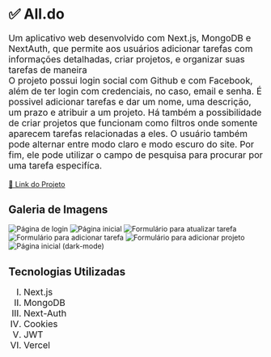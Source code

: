 <h1>✅ All.do</h1>

<p style="font-size:1.1rem;">Um aplicativo web desenvolvido com Next.js, MongoDB e NextAuth, que permite aos usuários adicionar tarefas com informações detalhadas, criar projetos,  e organizar suas tarefas de maneira  <br>
    O projeto possui login social com Github e com Facebook, além de ter login com credenciais, no caso, email e senha. É possivel adicionar tarefas e dar um nome, uma descrição, um prazo e atribuir a um projeto. Há também a possibilidade de criar projetos que funcionam como filtros onde somente aparecem tarefas relacionadas a eles. O usuário também pode alternar entre modo claro e modo escuro do site. Por fim, ele pode utilizar o campo de pesquisa para procurar por uma tarefa especifíca.
</p>
<a href="https://all-do.vercel.app/" target="_blank">🧷 Link do Projeto</a>

<h2>Galeria de Imagens</h2>

![Página de login](https://github.com/DeyvidJesus/all.do/assets/86028187/cb909eb4-0566-40f0-a46a-4410feefe909)
![Página inicial](https://github.com/DeyvidJesus/all.do/assets/86028187/4bb1638f-b931-4de6-948e-44ef0d5fa85c)
![Formulário para atualizar tarefa](https://github.com/DeyvidJesus/all.do/assets/86028187/184b046e-aede-492e-8143-c576a59a59e5)
![Formulário para adicionar tarefa](https://github.com/DeyvidJesus/all.do/assets/86028187/abce3bdd-2574-4cf5-9062-aaec1d8539ef)
![Formulário para adicionar projeto](https://github.com/DeyvidJesus/all.do/assets/86028187/468a16af-05c7-4d5d-8cbf-9d8579c4353b)
![Página inicial (dark-mode)](https://github.com/DeyvidJesus/all.do/assets/86028187/f85ad04e-a323-4a36-a1d8-f5eef5d1ef30)

<h2>Tecnologias Utilizadas</h2>

<ol style="font-size:1.1rem; list-style:upper-roman;">
    <li>Next.js</li>
    <li>MongoDB</li>
    <li>Next-Auth</li>
    <li>Cookies</li>
    <li>JWT</li>
    <li>Vercel</li>
</ol>
